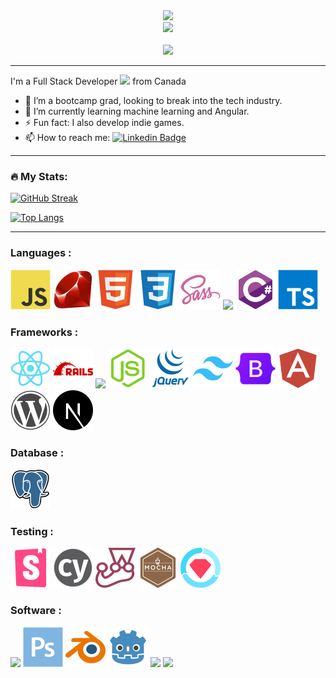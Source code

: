 
<div id="header" align="center">
  <img src="https://media.giphy.com/media/EOmYN5kVP3W2Lyn6dx/giphy.gif" width="300" />
  <div id="badges">
    <a href="https://www.linkedin.com/in/stefan-talbot/">
      <img src="https://img.shields.io/badge/LinkedIn-blue?logo=linkedin&logoColor=white&style=for-the-badge" />
    </a>
  </div>
  <img src="https://komarev.com/ghpvc/?username=TeaBizzy&style=flat-square&color=blue" alt=""/>
</div>
<div align="center">
  <img src="https://wallpapercave.com/wp/wp11356268.jpg" width="900"/>
</div>

---


I'm a Full Stack Developer <img src="https://media.giphy.com/media/WUlplcMpOCEmTGBtBW/giphy.gif" width="30" /> from Canada

- 🔭 I’m a bootcamp grad, looking to break into the tech industry.
- 🌱 I’m currently learning machine learning and Angular.
- ⚡ Fun fact: I also develop indie games.
- 📫 How to reach me: [![Linkedin Badge](https://img.shields.io/badge/-LinkedIn-blue?style=flat&logo=Linkedin&logoColor=white)](https://www.linkedin.com/in/stefan-talbot/)

---

### :fire: My Stats:

<div>

  [![GitHub Streak](http://github-readme-streak-stats.herokuapp.com?user=TeaBizzy&theme=dark&background=000000)](https://git.io/streak-stats)
  
  [![Top Langs](https://github-readme-stats.vercel.app/api/top-langs/?username=TeaBizzy&layout=compact&bg_color=030303&text_color=FFFFFF&title_color=FFFFFF)](https://github.com/anuraghazra/github-readme-stats)
  
</div>

---
### Languages : 
<div>
  <img src="https://github.com/devicons/devicon/blob/master/icons/javascript/javascript-original.svg" width="64" />
  <img src="https://github.com/devicons/devicon/blob/master/icons/ruby/ruby-original.svg" width="64" />
  <img src="https://github.com/devicons/devicon/blob/master/icons/html5/html5-original.svg" width="64" />
  <img src="https://github.com/devicons/devicon/blob/master/icons/css3/css3-original.svg" width="64" />
  <img src="https://github.com/devicons/devicon/blob/master/icons/sass/sass-original.svg" width="64" />
  <img src="https://camo.githubusercontent.com/36965cb1d86ecc5ccb8773e779b910ba6b36ecdb506470543ae71ba189138411/68747470733a2f2f7062732e7477696d672e636f6d2f70726f66696c655f696d616765732f3833333738393437333337363835343031382f736b5363656748365f343030783430302e6a7067" width="64" />
  <img src="https://github.com/devicons/devicon/blob/master/icons/csharp/csharp-original.svg" width="64" />
  <img src="https://github.com/devicons/devicon/blob/master/icons/typescript/typescript-original.svg" width="64" />
</div>

### Frameworks : 
<div>
  <img src="https://github.com/devicons/devicon/blob/master/icons/react/react-original.svg" width="64" />
  <img src="https://github.com/devicons/devicon/blob/master/icons/rails/rails-plain-wordmark.svg" width="64" />
  <img src="https://camo.githubusercontent.com/2406788a5bdbf3d900427eecd883b5aa64c45435d14239f5eba9a2a08ac8dcd3/68747470733a2f2f6a737572742e6769746875622e696f2f6a61636b732d706f7274666f6c696f2f696d616765732f636f6c6f722d657870726573732d69636f6e2532302831292e706e67" width="64" />
  <img src="https://github.com/devicons/devicon/blob/master/icons/nodejs/nodejs-original.svg" width="64" />
  <img src="https://github.com/devicons/devicon/blob/master/icons/jquery/jquery-plain-wordmark.svg" width="64" />
  <img src="https://github.com/devicons/devicon/blob/master/icons/tailwindcss/tailwindcss-plain.svg" width="64" />
  <img src="https://github.com/devicons/devicon/blob/master/icons/bootstrap/bootstrap-original.svg" width="64" />
  <img src="https://github.com/devicons/devicon/blob/master/icons/angularjs/angularjs-plain.svg" width="64" />
  <img src="https://github.com/devicons/devicon/blob/master/icons/wordpress/wordpress-plain.svg" width="64" />
  <img src="https://github.com/devicons/devicon/blob/master/icons/nextjs/nextjs-original.svg" width="64" />
</div>

### Database :
<div>
  <img src="https://github.com/devicons/devicon/blob/master/icons/postgresql/postgresql-original.svg" width="64" />
</div>

### Testing : 
<div>
  <img src="https://github.com/devicons/devicon/blob/master/icons/storybook/storybook-original.svg" width="64" />
  <img src="https://raw.githubusercontent.com/jakinyang/jakinyang/main/resources/cypress.svg" width="64" />
  <img src="https://github.com/devicons/devicon/blob/master/icons/jest/jest-plain.svg" width="64" />
  <img src="https://github.com/devicons/devicon/blob/master/icons/mocha/mocha-plain.svg" width="64" />
  <img src="https://github.com/devicons/devicon/blob/master/icons/rspec/rspec-original.svg" width="64" />
</div>

### Software : 
<div>
  <img src="https://seeklogo.com/images/I/insomnia-logo-A35E09EB19-seeklogo.com.png" width="64" />
  <img src="https://github.com/devicons/devicon/blob/master/icons/photoshop/photoshop-plain.svg" width="64" />
  <img src="https://github.com/devicons/devicon/blob/master/icons/blender/blender-original.svg" width="64" />
  <img src="https://github.com/devicons/devicon/blob/master/icons/godot/godot-original.svg" width="64" />
  <img src="https://cdn.worldvectorlogo.com/logos/gitkraken.svg" width="64" />
  <img src="https://upload.wikimedia.org/wikipedia/commons/thumb/5/59/Logo_AffinityPhoto.svg/2048px-Logo_AffinityPhoto.svg.png" width="64" />
</div>
